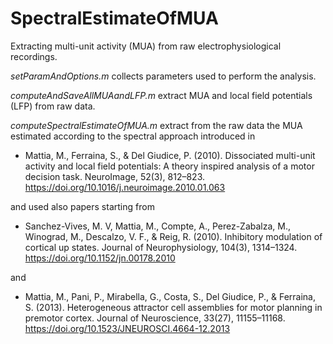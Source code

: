 # SpectralEstimateOfMUA
Extracting multi-unit activity (MUA) from raw electrophysiological recordings.

*setParamAndOptions.m* collects parameters used to perform the analysis.

*computeAndSaveAllMUAandLFP.m* extract MUA and local field potentials (LFP) from raw data.

*computeSpectralEstimateOfMUA.m* extract from the raw data the MUA estimated according to the spectral approach introduced in

- Mattia, M., Ferraina, S., & Del Giudice, P. (2010).
  Dissociated multi-unit activity and local field potentials: A theory inspired analysis of a motor decision task.
  NeuroImage, 52(3), 812–823. https://doi.org/10.1016/j.neuroimage.2010.01.063

and used also papers starting from

- Sanchez-Vives, M. V, Mattia, M., Compte, A., Perez-Zabalza, M., Winograd, M., Descalzo, V. F., & Reig, R. (2010).
  Inhibitory modulation of cortical up states.
  Journal of Neurophysiology, 104(3), 1314–1324. https://doi.org/10.1152/jn.00178.2010

and

- Mattia, M., Pani, P., Mirabella, G., Costa, S., Del Giudice, P., & Ferraina, S. (2013).
  Heterogeneous attractor cell assemblies for motor planning in premotor cortex.
  Journal of Neuroscience, 33(27), 11155–11168. https://doi.org/10.1523/JNEUROSCI.4664-12.2013
